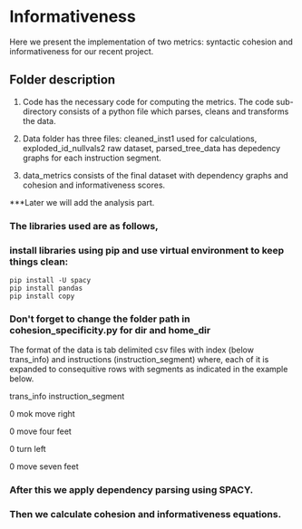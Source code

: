 # Informativeness
Here we present the implementation of two metrics: syntactic cohesion and informativeness for our recent project.

## Folder description
1. Code has the necessary code for computing the metrics. The code sub-directory consists of a python file which parses, cleans and transforms the data.

2. Data folder has three files: cleaned_inst1 used for calculations, exploded_id_nullvals2 raw dataset, parsed_tree_data has depedency graphs for each instruction segment.

3. data_metrics consists of the final dataset with dependency graphs and cohesion and informativeness scores. 

***Later we will add the analysis part.

### The libraries used are as follows, 
### install libraries using pip and use virtual environment to keep things clean:
```
pip install -U spacy
pip install pandas
pip install copy
```
### Don't forget to change the folder path in cohesion_specificity.py for dir and home_dir

The format of the data is tab delimited csv files with index (below trans_info) and instructions (instruction_segment) 
where, each of it is expanded to consequitive rows with segments as indicated in the example below. 

trans_info	instruction_segment

0	 mok move right 

0	 move four feet 

0	 turn left 

0	 move seven feet 

### After this we apply dependency parsing using SPACY. 
### Then we calculate cohesion and informativeness equations. 

